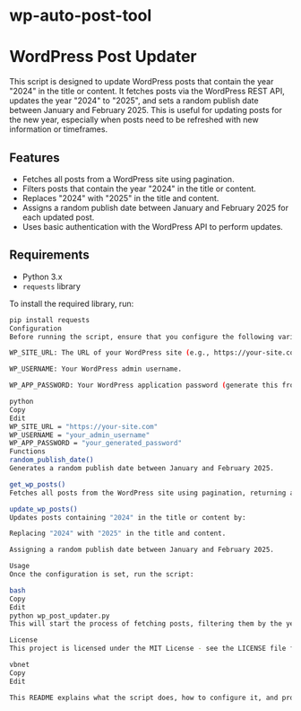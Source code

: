 # wp-auto-post-tool

# WordPress Post Updater

This script is designed to update WordPress posts that contain the year "2024" in the title or content. It fetches posts via the WordPress REST API, updates the year "2024" to "2025", and sets a random publish date between January and February 2025. This is useful for updating posts for the new year, especially when posts need to be refreshed with new information or timeframes.

## Features

- Fetches all posts from a WordPress site using pagination.
- Filters posts that contain the year "2024" in the title or content.
- Replaces "2024" with "2025" in the title and content.
- Assigns a random publish date between January and February 2025 for each updated post.
- Uses basic authentication with the WordPress API to perform updates.

## Requirements

- Python 3.x
- `requests` library

To install the required library, run:

```bash
pip install requests
Configuration
Before running the script, ensure that you configure the following variables:

WP_SITE_URL: The URL of your WordPress site (e.g., https://your-site.com).

WP_USERNAME: Your WordPress admin username.

WP_APP_PASSWORD: Your WordPress application password (generate this from your WordPress admin panel).

python
Copy
Edit
WP_SITE_URL = "https://your-site.com"
WP_USERNAME = "your_admin_username"
WP_APP_PASSWORD = "your_generated_password"
Functions
random_publish_date()
Generates a random publish date between January and February 2025.

get_wp_posts()
Fetches all posts from the WordPress site using pagination, returning a list of posts.

update_wp_posts()
Updates posts containing "2024" in the title or content by:

Replacing "2024" with "2025" in the title and content.

Assigning a random publish date between January and February 2025.

Usage
Once the configuration is set, run the script:

bash
Copy
Edit
python wp_post_updater.py
This will start the process of fetching posts, filtering them by the year "2024", and updating them with the new year and a random publish date.

License
This project is licensed under the MIT License - see the LICENSE file for details.

vbnet
Copy
Edit

This README explains what the script does, how to configure it, and provides the necessary instructions for setting up and running the script. Let me know if you'd like any adjustments!
